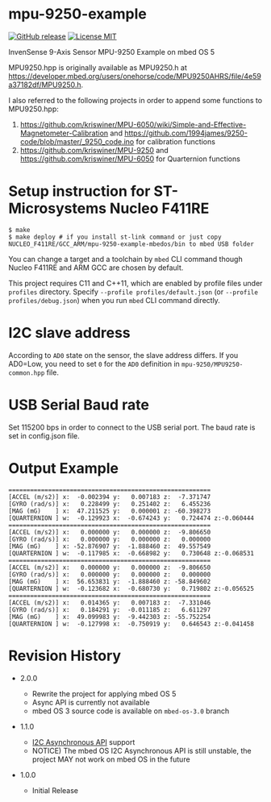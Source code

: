 mpu-9250-example
====

[![GitHub release](https://img.shields.io/github/release/dbaba/mpu-9250-example-mbedos.svg)](https://github.com/dbaba/mpu-9250-example-mbedos/releases/latest)
[![License MIT](https://img.shields.io/github/license/dbaba/mpu-9250-example-mbedos.svg)](http://opensource.org/licenses/MIT)

InvenSense 9-Axis Sensor MPU-9250 Example on mbed OS 5

MPU9250.hpp is originally available as MPU9250.h at https://developer.mbed.org/users/onehorse/code/MPU9250AHRS/file/4e59a37182df/MPU9250.h.

I also referred to the following projects in order to append some functions to MPU9250.hpp:

1. https://github.com/kriswiner/MPU-6050/wiki/Simple-and-Effective-Magnetometer-Calibration and https://github.com/1994james/9250-code/blob/master/_9250_code.ino for calibration functions
1. https://github.com/kriswiner/MPU-9250 and https://github.com/kriswiner/MPU-6050 for Quarternion functions

# Setup instruction for ST-Microsystems Nucleo F411RE

    $ make
    $ make deploy # if you install st-link command or just copy NUCLEO_F411RE/GCC_ARM/mpu-9250-example-mbedos/bin to mbed USB folder

You can change a target and a toolchain by `mbed` CLI command though Nucleo F411RE and ARM GCC are chosen by default.

This project requires C11 and C++11, which are enabled by profile files under `profiles` directory. Specify `--profile profiles/default.json` (or `--profile profiles/debug.json`) when you run `mbed` CLI command directly.

# I2C slave address

According to `AD0` state on the sensor, the slave address differs. If you AD0=Low, you need to set `0` for the `AD0` definition in `mpu-9250/MPU9250-common.hpp` file.

# USB Serial Baud rate

Set 115200 bps in order to connect to the USB serial port. The baud rate is set in config.json file.

# Output Example

```
========================================================
[ACCEL (m/s2)] x:  -0.002394 y:   0.007183 z:  -7.371747
[GYRO (rad/s)] x:   0.228499 y:   0.251402 z:   6.455236
[MAG (mG)    ] x:  47.211525 y:   0.000001 z: -60.398273
[QUARTERNION ] w:  -0.129923 x:  -0.674243 y:   0.724474 z:-0.060444
========================================================
[ACCEL (m/s2)] x:   0.000000 y:   0.000000 z:  -9.806650
[GYRO (rad/s)] x:   0.000000 y:   0.000000 z:   0.000000
[MAG (mG)    ] x: -52.876907 y:  -1.888460 z:  49.557549
[QUARTERNION ] w:  -0.117985 x:  -0.668982 y:   0.730648 z:-0.068531
========================================================
[ACCEL (m/s2)] x:   0.000000 y:   0.000000 z:  -9.806650
[GYRO (rad/s)] x:   0.000000 y:   0.000000 z:   0.000000
[MAG (mG)    ] x:  56.653831 y:  -1.888460 z: -58.849602
[QUARTERNION ] w:  -0.123682 x:  -0.680730 y:   0.719802 z:-0.056525
========================================================
[ACCEL (m/s2)] x:   0.014365 y:   0.007183 z:  -7.331046
[GYRO (rad/s)] x:   0.184291 y:  -0.011185 z:   6.611297
[MAG (mG)    ] x:  49.099983 y:  -9.442303 z: -55.752254
[QUARTERNION ] w:  -0.127998 x:  -0.750919 y:   0.646543 z:-0.041458
```

# Revision History
* 2.0.0
    - Rewrite the project for applying mbed OS 5
    - Async API is currently not available
    - mbed OS 3 source code is available on `mbed-os-3.0` branch

* 1.1.0
    - [I2C Asynchronous API](https://docs.mbed.com/docs/getting-started-mbed-os/en/latest/Full_Guide/I2C/) support
    - NOTICE) The mbed OS I2C Asynchronous API is still unstable, the project MAY not work on mbed OS in the future

* 1.0.0
    - Initial Release
